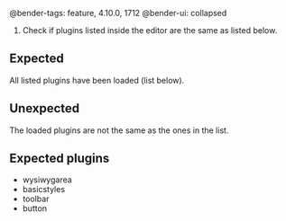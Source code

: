 @bender-tags: feature, 4.10.0, 1712
@bender-ui: collapsed

1. Check if plugins listed inside the editor are the same as listed below.

## Expected

All listed plugins have been loaded (list below).

## Unexpected

The loaded plugins are not the same as the ones in the list.

## Expected plugins

* wysiwygarea
* basicstyles
* toolbar
* button
